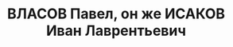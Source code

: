 ---
title: ВЛАСОВ Павел, он же  ИСАКОВ Иван Лаврентьевич
description: "Род. в 1916, Оренбургская губ., русский, из крестьян-кулаков, обр.:\
  \ начальное, б/п. Проживал: г. Абакан. Слесарь в депо станции \n  Арестован 18.06.1937.\
  \ Обв. по ст.58-7, 17.58-8, 58-11 УК РСФСР. Приговор: 20.07.1938 – 10 лет тюремного\
  \ заключения, 5 лет лишения политических прав и конфискацию личного имущества. \n\
  \  Реабилитирован Прокуратурой Красноярского края 02.07.1957"
---